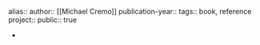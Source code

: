 alias::
author:: [[Michael Cremo]] 
publication-year::
tags:: book, reference
project:: 
public:: true

-